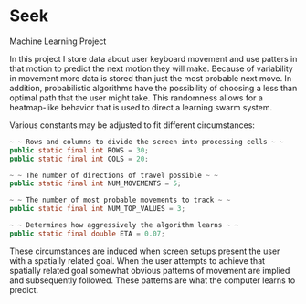 # Seek
Machine Learning Project

In this project I store data about user keyboard movement and use patters in that motion to predict the next motion they will make. Because of variability in movement more data is stored than just the most probable next move. In addition, probabilistic algorithms have the possibility of choosing a less than optimal path that the user might take. This randomness allows for a heatmap-like behavior that is used to direct a learning swarm system.

Various constants may be adjusted to fit different circumstances:

```java
~ ~ Rows and columns to divide the screen into processing cells ~ ~
public static final int ROWS = 30;
public static final int COLS = 20;

~ ~ The number of directions of travel possible ~ ~
public static final int NUM_MOVEMENTS = 5;

~ ~ The number of most probable movements to track ~ ~
public static final int NUM_TOP_VALUES = 3;

~ ~ Determines how aggressively the algorithm learns ~ ~
public static final double ETA = 0.07;
```

These circumstances are induced when screen setups present the user with a spatially related goal. When the user attempts to achieve that spatially related goal somewhat obvious patterns of movement are implied and subsequently followed. These patterns are what the computer learns to predict.